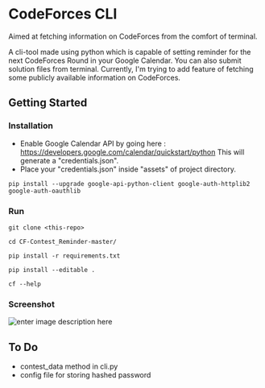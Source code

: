 


# CodeForces CLI
Aimed at fetching information on CodeForces from the comfort of terminal.

A cli-tool made using python which is capable of setting reminder for the next CodeForces Round in your Google Calendar. You can also submit solution files from terminal. Currently, I'm trying to add feature of fetching some publicly available information on CodeForces.


## Getting Started

### Installation

* Enable Google Calendar API by going here : https://developers.google.com/calendar/quickstart/python
This will generate a "credentials.json".
* Place your "credentials.json" inside "assets" of project directory.


```
pip install --upgrade google-api-python-client google-auth-httplib2 google-auth-oauthlib
```


### Run
```
git clone <this-repo>
```
```
cd CF-Contest_Reminder-master/
```
```
pip install -r requirements.txt
```
```
pip install --editable .
```
```
cf --help
```

### Screenshot
![enter image description here](https://github.com/satyap54/CF-Contest_Reminder/blob/master/assets/CF-Cli-v2.png?raw=true)
## To Do

 - contest_data method in cli.py
 - config file for storing hashed password
